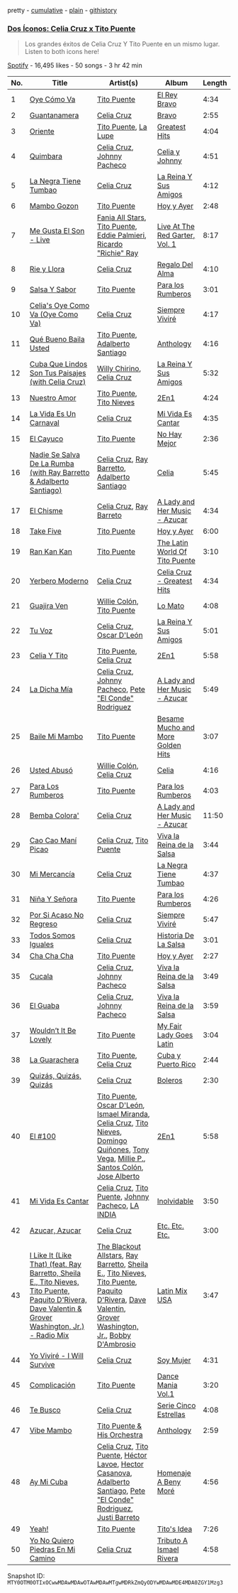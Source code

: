 pretty - [cumulative](/playlists/cumulative/37i9dQZF1DWVjvpZJKWWzO.md) - [plain](/playlists/plain/37i9dQZF1DWVjvpZJKWWzO) - [githistory](https://github.githistory.xyz/mackorone/spotify-playlist-archive/blob/main/playlists/plain/37i9dQZF1DWVjvpZJKWWzO)

### [Dos Íconos: Celia Cruz x Tito Puente](https://open.spotify.com/playlist/37i9dQZF1DWVjvpZJKWWzO)

> Los grandes éxitos de Celia Cruz Y Tito Puente en un mismo lugar\. Listen to both icons here!

[Spotify](https://open.spotify.com/user/spotify) - 16,495 likes - 50 songs - 3 hr 42 min

| No. | Title | Artist(s) | Album | Length |
|---|---|---|---|---|
| 1 | [Oye Cómo Va](https://open.spotify.com/track/73uEbChpBB29ttwVnwuNVE) | [Tito Puente](https://open.spotify.com/artist/6SPpCqM8gOzrtICAxN5NuX) | [El Rey Bravo](https://open.spotify.com/album/7J3VF3HcxYEYr2tRFoaqNq) | 4:34 |
| 2 | [Guantanamera](https://open.spotify.com/track/6bNZH4O72jD4L5hga6DwHj) | [Celia Cruz](https://open.spotify.com/artist/2weA6hhVqTIN2gSn9PUB9U) | [Bravo](https://open.spotify.com/album/46y4ilGc0rpC9iSSvPaB2E) | 2:55 |
| 3 | [Oriente](https://open.spotify.com/track/7FuBlwKMKF9G086sk1aT5l) | [Tito Puente](https://open.spotify.com/artist/6SPpCqM8gOzrtICAxN5NuX), [La Lupe](https://open.spotify.com/artist/5YR49Hzg7h990JxfXuxm3a) | [Greatest Hits](https://open.spotify.com/album/7oKdSRoukz3SkkamylCdXT) | 4:04 |
| 4 | [Quimbara](https://open.spotify.com/track/3GDna1GrUkkjZTaoysolGQ) | [Celia Cruz](https://open.spotify.com/artist/2weA6hhVqTIN2gSn9PUB9U), [Johnny Pacheco](https://open.spotify.com/artist/09947uhj2ZwU9mFXK5v50o) | [Celia y Johnny](https://open.spotify.com/album/3ETmy7JfoqlvAwVg1sopmg) | 4:51 |
| 5 | [La Negra Tiene Tumbao](https://open.spotify.com/track/78UZRdq9Wl3fkFoT12zA4g) | [Celia Cruz](https://open.spotify.com/artist/2weA6hhVqTIN2gSn9PUB9U) | [La Reina Y Sus Amigos](https://open.spotify.com/album/0FLIEL0LI4A6lIYqRekRWH) | 4:12 |
| 6 | [Mambo Gozon](https://open.spotify.com/track/0hk1gSyn3wKgdxqF6qaKUZ) | [Tito Puente](https://open.spotify.com/artist/6SPpCqM8gOzrtICAxN5NuX) | [Hoy y Ayer](https://open.spotify.com/album/1Gg0LMPxbrR8SCXtAMveyG) | 2:48 |
| 7 | [Me Gusta El Son \- Live](https://open.spotify.com/track/7xdo44K01QFyEWKVeeOn5Z) | [Fania All Stars](https://open.spotify.com/artist/1OdyhpUABf8avaZ9r8nI1u), [Tito Puente](https://open.spotify.com/artist/6SPpCqM8gOzrtICAxN5NuX), [Eddie Palmieri](https://open.spotify.com/artist/2VviFtXYreO6Zn9n8Ibk6C), [Ricardo "Richie" Ray](https://open.spotify.com/artist/2spUXl3eKq2URO97haSzAc) | [Live At The Red Garter, Vol\. 1](https://open.spotify.com/album/5Qz2Pe94CCMTG7QmfCFYxM) | 8:17 |
| 8 | [Rie y Llora](https://open.spotify.com/track/63knvuoSPpfzIwdDuWRSoV) | [Celia Cruz](https://open.spotify.com/artist/2weA6hhVqTIN2gSn9PUB9U) | [Regalo Del Alma](https://open.spotify.com/album/7ipsYdh5KxIjrM3gH66T0Q) | 4:10 |
| 9 | [Salsa Y Sabor](https://open.spotify.com/track/6PK9NhUfcPQL5vfkg44dYE) | [Tito Puente](https://open.spotify.com/artist/6SPpCqM8gOzrtICAxN5NuX) | [Para los Rumberos](https://open.spotify.com/album/0NO0lAOqHxaM5wCdSZ8x8P) | 3:01 |
| 10 | [Celia's Oye Como Va \(Oye Como Va\)](https://open.spotify.com/track/21pnPg1UFfvVpLInYio1sR) | [Celia Cruz](https://open.spotify.com/artist/2weA6hhVqTIN2gSn9PUB9U) | [Siempre Viviré](https://open.spotify.com/album/1AiGzUZRRNllVXmbCsawwj) | 4:17 |
| 11 | [Qué Bueno Baila Usted](https://open.spotify.com/track/4Xr2khMis4TjV3h5pTf7dY) | [Tito Puente](https://open.spotify.com/artist/6SPpCqM8gOzrtICAxN5NuX), [Adalberto Santiago](https://open.spotify.com/artist/6tZxUxheS7w3953cQFOXkd) | [Anthology](https://open.spotify.com/album/07Q5OLmlloYGl8dVf1bdQ7) | 4:16 |
| 12 | [Cuba Que Lindos Son Tus Paisajes \(with Celia Cruz\)](https://open.spotify.com/track/67OabBQdoaiDrwoAjtO8HJ) | [Willy Chirino](https://open.spotify.com/artist/4dvonCK12HCv1UUryzRppO), [Celia Cruz](https://open.spotify.com/artist/2weA6hhVqTIN2gSn9PUB9U) | [La Reina Y Sus Amigos](https://open.spotify.com/album/0FLIEL0LI4A6lIYqRekRWH) | 5:32 |
| 13 | [Nuestro Amor](https://open.spotify.com/track/3iypIRxxuWWmNu62Ucny0I) | [Tito Puente](https://open.spotify.com/artist/6SPpCqM8gOzrtICAxN5NuX), [Tito Nieves](https://open.spotify.com/artist/4vOycwLXdkMMzpZW04VW5m) | [2En1](https://open.spotify.com/album/3LTZ2KOyO71W1p5LepHuSM) | 4:24 |
| 14 | [La Vida Es Un Carnaval](https://open.spotify.com/track/3Rjc14RoRucHhEWvv3W3xW) | [Celia Cruz](https://open.spotify.com/artist/2weA6hhVqTIN2gSn9PUB9U) | [Mi Vida Es Cantar](https://open.spotify.com/album/2clEi9iP3VkzZzkydAjFDA) | 4:35 |
| 15 | [El Cayuco](https://open.spotify.com/track/292yiMUvysKNUHCjRRrROQ) | [Tito Puente](https://open.spotify.com/artist/6SPpCqM8gOzrtICAxN5NuX) | [No Hay Mejor](https://open.spotify.com/album/7LCVBFJrHGYHHAUj3X8Nbz) | 2:36 |
| 16 | [Nadie Se Salva De La Rumba \(with Ray Barretto & Adalberto Santiago\)](https://open.spotify.com/track/4VFBD0wBn520lpXVthlErX) | [Celia Cruz](https://open.spotify.com/artist/2weA6hhVqTIN2gSn9PUB9U), [Ray Barretto](https://open.spotify.com/artist/2h4ndKS2vRWeFLpq8ARu0D), [Adalberto Santiago](https://open.spotify.com/artist/6tZxUxheS7w3953cQFOXkd) | [Celia](https://open.spotify.com/album/4AvzQm7Fhjj0VtEn0wehwx) | 5:45 |
| 17 | [El Chisme](https://open.spotify.com/track/3OM0403VvNz8CGV3WErAbb) | [Celia Cruz](https://open.spotify.com/artist/2weA6hhVqTIN2gSn9PUB9U), [Ray Barreto](https://open.spotify.com/artist/54Y8b8qEoB72y2LkOC3UvO) | [A Lady and Her Music \- Azucar](https://open.spotify.com/album/7oUSB8vLO9UF9yhqhFUINx) | 4:34 |
| 18 | [Take Five](https://open.spotify.com/track/7t43m7V3xrlUMrIHlphxTm) | [Tito Puente](https://open.spotify.com/artist/6SPpCqM8gOzrtICAxN5NuX) | [Hoy y Ayer](https://open.spotify.com/album/1Gg0LMPxbrR8SCXtAMveyG) | 6:00 |
| 19 | [Ran Kan Kan](https://open.spotify.com/track/3FCN9xduajof2MGIJbWdGe) | [Tito Puente](https://open.spotify.com/artist/6SPpCqM8gOzrtICAxN5NuX) | [The Latin World Of Tito Puente](https://open.spotify.com/album/4jDlifFGsIq4Am1bSbCXVH) | 3:10 |
| 20 | [Yerbero Moderno](https://open.spotify.com/track/2ww6Z7Lnd8WuOg3Lk5idIJ) | [Celia Cruz](https://open.spotify.com/artist/2weA6hhVqTIN2gSn9PUB9U) | [Celia Cruz \- Greatest Hits](https://open.spotify.com/album/634V0km4mTClHkrGiEKw9B) | 4:34 |
| 21 | [Guajira Ven](https://open.spotify.com/track/60SzOJfsiQmP6tjB9t1pIA) | [Willie Colón](https://open.spotify.com/artist/7x5Slu7yTE5icZjNsc3OzW), [Tito Puente](https://open.spotify.com/artist/6SPpCqM8gOzrtICAxN5NuX) | [Lo Mato](https://open.spotify.com/album/4TzXeIsjyPLaNvgOd84bwr) | 4:08 |
| 22 | [Tu Voz](https://open.spotify.com/track/58lScp6uPaORVpKoMriUw4) | [Celia Cruz](https://open.spotify.com/artist/2weA6hhVqTIN2gSn9PUB9U), [Oscar D'León](https://open.spotify.com/artist/1c84wItoiAe1pEbpJMqUmQ) | [La Reina Y Sus Amigos](https://open.spotify.com/album/0FLIEL0LI4A6lIYqRekRWH) | 5:01 |
| 23 | [Celia Y Tito](https://open.spotify.com/track/3flZnMUMEKYjwvSXalOegN) | [Tito Puente](https://open.spotify.com/artist/6SPpCqM8gOzrtICAxN5NuX), [Celia Cruz](https://open.spotify.com/artist/2weA6hhVqTIN2gSn9PUB9U) | [2En1](https://open.spotify.com/album/3LTZ2KOyO71W1p5LepHuSM) | 5:58 |
| 24 | [La Dicha Mía](https://open.spotify.com/track/4Zc9WlNwUlYMcAuclh50n6) | [Celia Cruz](https://open.spotify.com/artist/2weA6hhVqTIN2gSn9PUB9U), [Johnny Pacheco](https://open.spotify.com/artist/09947uhj2ZwU9mFXK5v50o), [Pete "El Conde" Rodriguez](https://open.spotify.com/artist/1Nl2RRbigQuX1TqV1tSPHa) | [A Lady and Her Music \- Azucar](https://open.spotify.com/album/7oUSB8vLO9UF9yhqhFUINx) | 5:49 |
| 25 | [Baile Mi Mambo](https://open.spotify.com/track/4hj0qM3g6ioPpDdBqBxVGK) | [Tito Puente](https://open.spotify.com/artist/6SPpCqM8gOzrtICAxN5NuX) | [Besame Mucho and More Golden Hits](https://open.spotify.com/album/55iu99b3CQUneNy1hTeRig) | 3:07 |
| 26 | [Usted Abusó](https://open.spotify.com/track/0JeVc15Ju0jpMJ12fhxvaS) | [Willie Colón](https://open.spotify.com/artist/7x5Slu7yTE5icZjNsc3OzW), [Celia Cruz](https://open.spotify.com/artist/2weA6hhVqTIN2gSn9PUB9U) | [Celia](https://open.spotify.com/album/4AvzQm7Fhjj0VtEn0wehwx) | 4:16 |
| 27 | [Para Los Rumberos](https://open.spotify.com/track/2pa96dSFmYfIV284Fivscl) | [Tito Puente](https://open.spotify.com/artist/6SPpCqM8gOzrtICAxN5NuX) | [Para los Rumberos](https://open.spotify.com/album/0NO0lAOqHxaM5wCdSZ8x8P) | 4:03 |
| 28 | [Bemba Colora'](https://open.spotify.com/track/3LliuaMVeVCrhEyvdzrYU4) | [Celia Cruz](https://open.spotify.com/artist/2weA6hhVqTIN2gSn9PUB9U) | [A Lady and Her Music \- Azucar](https://open.spotify.com/album/7oUSB8vLO9UF9yhqhFUINx) | 11:50 |
| 29 | [Cao Cao Maní Picao](https://open.spotify.com/track/4jrV8b9VyVl0bGRDrlReSt) | [Celia Cruz](https://open.spotify.com/artist/2weA6hhVqTIN2gSn9PUB9U), [Tito Puente](https://open.spotify.com/artist/6SPpCqM8gOzrtICAxN5NuX) | [Viva la Reina de la Salsa](https://open.spotify.com/album/5sj5rxV32E8izCz99fNFLU) | 3:44 |
| 30 | [Mi Mercancía](https://open.spotify.com/track/64hxFe0LCEmfLy5XSRk4xo) | [Celia Cruz](https://open.spotify.com/artist/2weA6hhVqTIN2gSn9PUB9U) | [La Negra Tiene Tumbao](https://open.spotify.com/album/1206SPHFIi9EoXIEiqtHr9) | 4:37 |
| 31 | [Niña Y Señora](https://open.spotify.com/track/23zjUBPqGKyS2dFXspB26d) | [Tito Puente](https://open.spotify.com/artist/6SPpCqM8gOzrtICAxN5NuX) | [Para los Rumberos](https://open.spotify.com/album/0NO0lAOqHxaM5wCdSZ8x8P) | 4:26 |
| 32 | [Por Si Acaso No Regreso](https://open.spotify.com/track/1n52ulXSj7E3GOjcpw1EKF) | [Celia Cruz](https://open.spotify.com/artist/2weA6hhVqTIN2gSn9PUB9U) | [Siempre Viviré](https://open.spotify.com/album/1AiGzUZRRNllVXmbCsawwj) | 5:47 |
| 33 | [Todos Somos Iguales](https://open.spotify.com/track/19lLZtdVMiSijY3251StsT) | [Celia Cruz](https://open.spotify.com/artist/2weA6hhVqTIN2gSn9PUB9U) | [Historia De La Salsa](https://open.spotify.com/album/2hi1q0YI3z5W2i8bjzOw4p) | 3:01 |
| 34 | [Cha Cha Cha](https://open.spotify.com/track/50PhinYVSRNrftDCXCv7t0) | [Tito Puente](https://open.spotify.com/artist/6SPpCqM8gOzrtICAxN5NuX) | [Hoy y Ayer](https://open.spotify.com/album/1Gg0LMPxbrR8SCXtAMveyG) | 2:27 |
| 35 | [Cucala](https://open.spotify.com/track/068Vh4J8cy4k5YyIBXRfwK) | [Celia Cruz](https://open.spotify.com/artist/2weA6hhVqTIN2gSn9PUB9U), [Johnny Pacheco](https://open.spotify.com/artist/09947uhj2ZwU9mFXK5v50o) | [Viva la Reina de la Salsa](https://open.spotify.com/album/39MP5U6g9wL90ieQzXWAb7) | 3:49 |
| 36 | [El Guaba](https://open.spotify.com/track/08wWDS6I2Tn471uxoEBZz3) | [Celia Cruz](https://open.spotify.com/artist/2weA6hhVqTIN2gSn9PUB9U), [Johnny Pacheco](https://open.spotify.com/artist/09947uhj2ZwU9mFXK5v50o) | [Viva la Reina de la Salsa](https://open.spotify.com/album/39MP5U6g9wL90ieQzXWAb7) | 3:59 |
| 37 | [Wouldn’t It Be Lovely](https://open.spotify.com/track/5ho1Lrgs60ayRjCOdZaeXa) | [Tito Puente](https://open.spotify.com/artist/6SPpCqM8gOzrtICAxN5NuX) | [My Fair Lady Goes Latin](https://open.spotify.com/album/66BEuXKJcaOagDDeFxWTH6) | 3:04 |
| 38 | [La Guarachera](https://open.spotify.com/track/7kWdf24d03AheJu4KF4mo3) | [Tito Puente](https://open.spotify.com/artist/6SPpCqM8gOzrtICAxN5NuX), [Celia Cruz](https://open.spotify.com/artist/2weA6hhVqTIN2gSn9PUB9U) | [Cuba y Puerto Rico](https://open.spotify.com/album/1P7Ucst33FwWbnoCj0TlNw) | 2:44 |
| 39 | [Quizás, Quizás, Quizás](https://open.spotify.com/track/7FES7rrRiopj1YLqIUyyGO) | [Celia Cruz](https://open.spotify.com/artist/2weA6hhVqTIN2gSn9PUB9U) | [Boleros](https://open.spotify.com/album/7DSbg77hDxJs4dnvi1qVgj) | 2:30 |
| 40 | [El \#100](https://open.spotify.com/track/1KtmahhSHKA4iGAIrBi88P) | [Tito Puente](https://open.spotify.com/artist/6SPpCqM8gOzrtICAxN5NuX), [Oscar D'León](https://open.spotify.com/artist/1c84wItoiAe1pEbpJMqUmQ), [Ismael Miranda](https://open.spotify.com/artist/5S3BxZrK4hYN3fwsw8oumq), [Celia Cruz](https://open.spotify.com/artist/2weA6hhVqTIN2gSn9PUB9U), [Tito Nieves](https://open.spotify.com/artist/4vOycwLXdkMMzpZW04VW5m), [Domingo Quiñones](https://open.spotify.com/artist/4JqvRbbOIF4EUmsVQMTgjs), [Tony Vega](https://open.spotify.com/artist/3Yg61bt7pZYX1bbMXEj8oY), [Millie P.](https://open.spotify.com/artist/3FKe0JFVvOJchsQdhcJ6cY), [Santos Colón](https://open.spotify.com/artist/3RTLdhg8OTJebOdXZ1oQsz), [Jose Alberto](https://open.spotify.com/artist/0Ij5XvrnnRFo7wCrUrwV5x) | [2En1](https://open.spotify.com/album/3LTZ2KOyO71W1p5LepHuSM) | 5:58 |
| 41 | [Mi Vida Es Cantar](https://open.spotify.com/track/6NdveLsJbCOtkra0P2yJgY) | [Celia Cruz](https://open.spotify.com/artist/2weA6hhVqTIN2gSn9PUB9U), [Tito Puente](https://open.spotify.com/artist/6SPpCqM8gOzrtICAxN5NuX), [Johnny Pacheco](https://open.spotify.com/artist/09947uhj2ZwU9mFXK5v50o), [LA INDIA](https://open.spotify.com/artist/3NIZFmehJM8YiGpCdihlck) | [Inolvidable](https://open.spotify.com/album/5QYOQVlMTF8nQcIjN5Ezjz) | 3:50 |
| 42 | [Azucar, Azucar](https://open.spotify.com/track/20eIRIVWMLuz3lac39FUKK) | [Celia Cruz](https://open.spotify.com/artist/2weA6hhVqTIN2gSn9PUB9U) | [Etc\. Etc\. Etc.](https://open.spotify.com/album/4TVrlO7pzj07sEUi2J4q25) | 3:00 |
| 43 | [I Like It \(Like That\) \(feat\. Ray Barretto, Sheila E., Tito Nieves, Tito Puente, Paquito D'Rivera, Dave Valentin & Grover Washington, Jr.\) \- Radio Mix](https://open.spotify.com/track/57laKLECmh8J3TvFfJxT2g) | [The Blackout Allstars](https://open.spotify.com/artist/3TBR6hnNO9jfoiBrjypSW8), [Ray Barretto](https://open.spotify.com/artist/2h4ndKS2vRWeFLpq8ARu0D), [Sheila E.](https://open.spotify.com/artist/6OQrOpxSIfPai3cFaN4v4P), [Tito Nieves](https://open.spotify.com/artist/4vOycwLXdkMMzpZW04VW5m), [Tito Puente](https://open.spotify.com/artist/6SPpCqM8gOzrtICAxN5NuX), [Paquito D'Rivera](https://open.spotify.com/artist/30Mx3ZadPgGZTcs38FvYP8), [Dave Valentin](https://open.spotify.com/artist/0xJExpmKrz0ZtdlDemVzPk), [Grover Washington, Jr.](https://open.spotify.com/artist/05YVYeV4HxYp5rrWalvuE1), [Bobby D'Ambrosio](https://open.spotify.com/artist/0oGOUVzYlcCWFLHgBrSblE) | [Latin Mix USA](https://open.spotify.com/album/1boYdm6hiE4W2TtHZyytHC) | 3:47 |
| 44 | [Yo Viviré \- I Will Survive](https://open.spotify.com/track/1Vtlzi6oMaFYEp7b4mPSqn) | [Celia Cruz](https://open.spotify.com/artist/2weA6hhVqTIN2gSn9PUB9U) | [Soy Mujer](https://open.spotify.com/album/0bxrZ24WsckwlT7D2nsRbz) | 4:31 |
| 45 | [Complicación](https://open.spotify.com/track/1McWg1rZqA1AGhYojNff8c) | [Tito Puente](https://open.spotify.com/artist/6SPpCqM8gOzrtICAxN5NuX) | [Dance Mania Vol.1](https://open.spotify.com/album/1XjabdmwipT62cLSZV45SU) | 3:20 |
| 46 | [Te Busco](https://open.spotify.com/track/5FDGWIPLTjpbnudAyVJYcZ) | [Celia Cruz](https://open.spotify.com/artist/2weA6hhVqTIN2gSn9PUB9U) | [Serie Cinco Estrellas](https://open.spotify.com/album/2MoqEiS8I4n2KOnHzHifmE) | 4:08 |
| 47 | [Vibe Mambo](https://open.spotify.com/track/2NC88JPy3RHHc75pW3oMRI) | [Tito Puente & His Orchestra](https://open.spotify.com/artist/1zN5Et4jcH3XQ0b60IGmp1) | [Anthology](https://open.spotify.com/album/07Q5OLmlloYGl8dVf1bdQ7) | 2:59 |
| 48 | [Ay Mi Cuba](https://open.spotify.com/track/1wn4tJRraiHIx518NyMmHA) | [Celia Cruz](https://open.spotify.com/artist/2weA6hhVqTIN2gSn9PUB9U), [Tito Puente](https://open.spotify.com/artist/6SPpCqM8gOzrtICAxN5NuX), [Héctor Lavoe](https://open.spotify.com/artist/7opp16lU7VM3l2WBdGMYHP), [Hector Casanova](https://open.spotify.com/artist/1xAyYU2KQcA4QaNvVqVdu4), [Adalberto Santiago](https://open.spotify.com/artist/6tZxUxheS7w3953cQFOXkd), [Pete "El Conde" Rodriguez](https://open.spotify.com/artist/1Nl2RRbigQuX1TqV1tSPHa), [Justi Barreto](https://open.spotify.com/artist/6qH1QonyK2HnZE4QRBtyP2) | [Homenaje A Beny Moré](https://open.spotify.com/album/3kcPe4YnATOHYNLgwdXSAY) | 4:56 |
| 49 | [Yeah!](https://open.spotify.com/track/24cOWyNs4aTr4Ol1dtXhh8) | [Tito Puente](https://open.spotify.com/artist/6SPpCqM8gOzrtICAxN5NuX) | [Tito's Idea](https://open.spotify.com/album/1kHWWswdYnqytKxTQS6rxE) | 7:26 |
| 50 | [Yo No Quiero Piedras En Mi Camino](https://open.spotify.com/track/4CcFy8b5WSld7ZvGpxLfb9) | [Celia Cruz](https://open.spotify.com/artist/2weA6hhVqTIN2gSn9PUB9U) | [Tributo A Ismael Rivera](https://open.spotify.com/album/3KPWwNdx8vwBe3AFAQixcc) | 4:58 |

Snapshot ID: `MTY0OTM0OTIxOCwwMDAwMDAwOTAwMDAwMTgwMDRkZmQyODYwMDAwMDE4MDA0ZGY1Mzg3`
